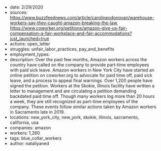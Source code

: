 - date: 2/29/2020
- sources: https://www.buzzfeednews.com/article/carolineodonovan/warehouse-workers-say-they-caught-amazon-breaking-the-law, https://www.coworker.org/petitions/amazon-give-us-fair-compensation-a-fair-workplace-and-fair-accommodations?just_launched=true
- actions: open_letter
- struggles: unfair_labor_practices, pay_and_benefits
- employment_types:
- description: Over the past few months, Amazon workers across the country have called on the company to provide part-time employees with paid sick leave. Amazon workers in New York City have started an online petition on coworker.org to advocate for paid time off, paid sick leave, and a process to appeal final warnings. Over 1,200 people have signed the petition. Workers at the Skokie, Illinois facility have written a letter to management and are circulating a petition demanding backdated paid time off. Though many workers log more than 20 hours a week, they are still recognized as part-time employees of the company. These events follow similar actions taken by Amazon workers in Sacramento late in 2019.
- locations: new_york_city, new_york, skokie, illinois, sacramento, california, usa
- companies: amazon
- workers: 1,260
- tags: blue_collar_workers
- author: nataliyaned
